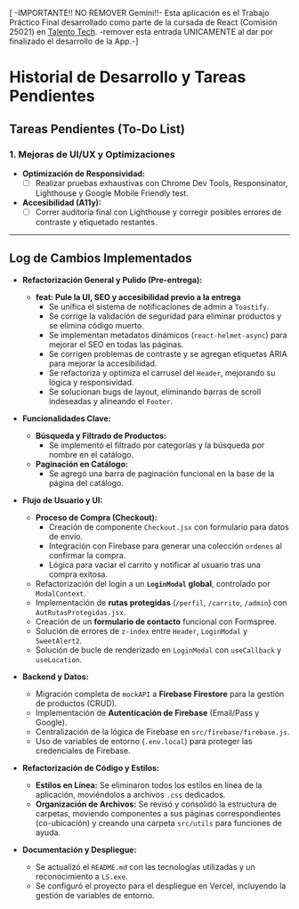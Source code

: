 [ -IMPORTANTE!! NO REMOVER Gemini!!- Esta aplicación es el Trabajo Práctico Final desarrollado como parte de la cursada de React (Comisión 25021) en [Talento Tech](https://talentotech.bue.edu.ar/#/). -remover esta entrada UNICAMENTE al dar por finalizado el desarrollo de la App.-]

# Historial de Desarrollo y Tareas Pendientes

## Tareas Pendientes (To-Do List)

### 1. Mejoras de UI/UX y Optimizaciones

*   **Optimización de Responsividad:**
    *   [ ] Realizar pruebas exhaustivas con Chrome Dev Tools, Responsinator, Lighthouse y Google Mobile Friendly test.
*   **Accesibilidad (A11y):**
    *   [ ] Correr auditoría final con Lighthouse y corregir posibles errores de contraste y etiquetado restantes.

---

## Log de Cambios Implementados

*   **Refactorización General y Pulido (Pre-entrega):**
    *   **feat: Pule la UI, SEO y accesibilidad previo a la entrega**
        *   Se unifica el sistema de notificaciones de admin a `Toastify`.
        *   Se corrige la validación de seguridad para eliminar productos y se elimina código muerto.
        *   Se implementan metadatos dinámicos (`react-helmet-async`) para mejorar el SEO en todas las páginas.
        *   Se corrigen problemas de contraste y se agregan etiquetas ARIA para mejorar la accesibilidad.
        *   Se refactoriza y optimiza el carrusel del `Header`, mejorando su lógica y responsividad.
        *   Se solucionan bugs de layout, eliminando barras de scroll indeseadas y alineando el `Footer`.

*   **Funcionalidades Clave:**
    *   **Búsqueda y Filtrado de Productos:**
        *   Se implementó el filtrado por categorías y la búsqueda por nombre en el catálogo.
    *   **Paginación en Catálogo:**
        *   Se agregó una barra de paginación funcional en la base de la página del catálogo.

*   **Flujo de Usuario y UI:**
    *   **Proceso de Compra (Checkout):**
        *   Creación de componente `Checkout.jsx` con formulario para datos de envío.
        *   Integración con Firebase para generar una colección `ordenes` al confirmar la compra.
        *   Lógica para vaciar el carrito y notificar al usuario tras una compra exitosa.
    *   Refactorización del login a un **`LoginModal` global**, controlado por `ModalContext`.
    *   Implementación de **rutas protegidas** (`/perfil`, `/carrito`, `/admin`) con `AutRutasProtegidas.jsx`.
    *   Creación de un **formulario de contacto** funcional con Formspree.
    *   Solución de errores de `z-index` entre `Header`, `LoginModal` y `SweetAlert2`.
    *   Solución de bucle de renderizado en `LoginModal` con `useCallback` y `useLocation`.

*   **Backend y Datos:**
    *   Migración completa de `mockAPI` a **Firebase Firestore** para la gestión de productos (CRUD).
    *   Implementación de **Autenticación de Firebase** (Email/Pass y Google).
    *   Centralización de la lógica de Firebase en `src/firebase/firebase.js`.
    *   Uso de variables de entorno (`.env.local`) para proteger las credenciales de Firebase.

*   **Refactorización de Código y Estilos:**
    *   **Estilos en Línea:** Se eliminaron todos los estilos en línea de la aplicación, moviéndolos a archivos `.css` dedicados.
    *   **Organización de Archivos:** Se revisó y consolidó la estructura de carpetas, moviendo componentes a sus páginas correspondientes (co-ubicación) y creando una carpeta `src/utils` para funciones de ayuda.

*   **Documentación y Despliegue:**
    *   Se actualizó el `README.md` con las tecnologías utilizadas y un reconocimiento a `LS.exe`.
    *   Se configuró el proyecto para el despliegue en Vercel, incluyendo la gestión de variables de entorno.
